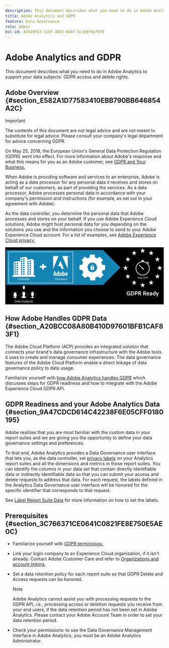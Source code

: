 ```yaml
---
description: This document describes what you need to do in Adobe Analytics to support your data subjects' GDPR access and delete rights.
title: Adobe Analytics and GDPR
feature: Data Governance
role: Admin
exl-id: 4cb19f63-119f-4853-84bf-5c1e8f9af9f0
---
```

# Adobe Analytics and GDPR

This document describes what you need to do in Adobe Analytics to support your data subjects' GDPR access and delete rights.

## Adobe Overview {#section_E582A1D77583410EBB790BB646854A2C}

>[!IMPORTANT]
>
>The contents of this document are not legal advice and are not meant to substitute for legal advice. Please consult your company's legal department for advice concerning GDPR.

On May 25, 2018, the European Union's General Data Protection Regulation (GDPR) went into effect. For more information about Adobe's response and what this means for you as an Adobe customer, see [GDPR and Your Business.](https://www.adobe.com/privacy/general-data-protection-regulation.html)

When Adobe is providing software and services to an enterprise, Adobe is acting as a data processor for any personal data it receives and stores on behalf of our customers, as part of providing the services. As a data processor, Adobe processes personal data in accordance with your company's permission and instructions (for example, as set out in your agreement with Adobe).

As the data controller, you determine the personal data that Adobe processes and stores on your behalf. If you use Adobe Experience Cloud solutions, Adobe might host personal data for you depending on the solutions you use and the information you choose to send to your Adobe Experience Cloud account. For a list of examples, see [Adobe Experience Cloud privacy.](https://www.adobe.com/privacy/marketing-cloud.html#collect)

![](assets/privacy_ready.png)

## How Adobe Handles GDPR Data {#section_A20BCC08A80B410D97601BFB1CAF83F1}

The Adobe Cloud Platform (ACP) provides an integrated solution that connects your brand's data governance infrastructure with the Adobe tools it uses to create and manage consumer experiences. The data governance features of the Adobe Cloud Platform enable a direct linkage of data governance policy to data usage.

Familiarize yourself with [how Adobe Analytics handles GDPR](https://www.adobe.com/data-analytics-cloud/analytics/general-data-protection-regulation.html) which discusses steps for GDPR readiness and how to integrate with the Adobe Experience Cloud GDPR API.

## GDPR Readiness and your Adobe Analytics Data {#section_9A47CDCD614C42238F6E05CFF0180195}

Adobe realizes that you are most familiar with the custom data in your report suites and we are giving you the opportunity to define your data governance settings and preferences.

To that end, Adobe Analytics provides a Data Governance user interface that lets you, as the data controller, set [privacy labels](/help/admin/admin/c-data-governance/data-labeling/gdpr-labels.md#data-governance-labels) on your Analytics report suites and all the dimensions and metrics in those report suites. You can identify the columns in your data set that contain directly identifiable data or indirectly identifiable data so that you can submit your access and delete requests to address that data. For each request, the labels defined in the Analytics Data Governance user interface will be honored for the specific identifier that corresponds to that request.

See [Label Report Suite Data](/help/admin/admin/c-data-governance/data-labeling/gdpr-setup-reportsuite.md) for more information on how to set the labels.

## Prerequisites {#section_3C766371CE0641C0821FE8E750E5AE0C}

* Familiarize yourself with [GDPR terminology.](/help/admin/c-data-governance/gdpr-terminology.md)
* Link your login company to an Experience Cloud organization, if it isn't already. Contact Adobe Customer Care and refer to [Organizations and account linking.](https://experienceleague.adobe.com/docs/core-services/interface/manage-users-and-products/organizations.html)
* Set a data retention policy for each report suite so that GDPR Delete and Access requests can be honored.

  >[!NOTE]
  >
  >Adobe Analytics cannot assist you with processing requests to the GDPR API, i.e., processing access or deletion requests you receive from your end users, if the data retention period has not been set in Adobe Analytics. Please contact your Adobe Account Team in order to set your data retention period.

* Check your permissions: to use the Data Governance Management interface in Adobe Analytics, you must be an Adobe Analytics Administrator.

